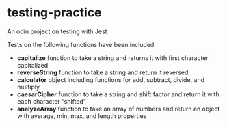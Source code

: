 # testing-practice

An odin project on testing with Jest

Tests on the following functions have been included:

* **capitalize** function to take a string and returns it with first character capitalized
* **reverseString** function to take a string and return it reversed
* **calculator** object including functions for add, subtract, divide, and multiply
* **caesarCipher** function to take a string and shift factor and return it with each character “shifted”
* **analyzeArray** function to take an array of numbers and return an object with average, min, max, and length properties
